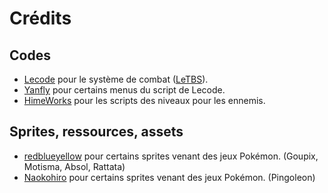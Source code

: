 # Crédits
## Codes
* [Lecode](https://github.com/LecodeMV) pour le système de combat ([LeTBS](https://github.com/LecodeMV/leTBS)).
* [Yanfly](http://www.yanfly.moe/wiki/Main_Page) pour certains menus du script de Lecode.
* [HimeWorks](http://himeworks.com/mv-plugins/) pour les scripts des niveaux pour les ennemis.

## Sprites, ressources, assets
* [redblueyellow](https://www.spriters-resource.com/submitter/redblueyellow/) pour certains sprites venant des jeux Pokémon. (Goupix, Motisma, Absol, Rattata)
* [Naokohiro](https://www.spriters-resource.com/submitter/Naokohiro/) pour certains sprites venant des jeux Pokémon. (Pingoleon)